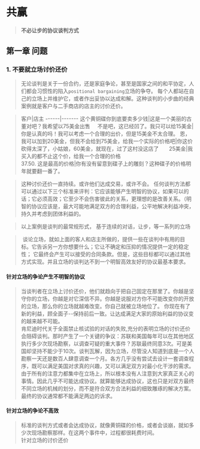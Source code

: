 # 共赢

> #### 不必让步的协议谈判方式

## 第一章 问题   

### 1. 不要就立场讨价还价  


> 无论谈判是关于一份合约，还是家庭争论，甚至是国家之间的和平协定，人们都会习惯性的陷入`positional bargaining`立场的争夺。
每个人都站在自己的立场上并维护它，或者作出妥协以达成和解。这种谈判的小步曲的经典案例就是客户与二手商店的店主的讨价还价。

>客户|店主
------|-------
这个黄铜碟你到底要卖多少钱|这是一个美丽的古董对吧？我希望以75美金出售    
不是吧，这已经凹了。我只可以给15美金|你是认真的吗！我可以考虑一个合理的出价，但是15美金不太合理。
恩，我可以加到20美金，但我不会给到75美金，给我一个实际的价格吧|你这价砍得太深了，小姑娘，60美金，就现在，过了这村没这店了      
25美金|我买入的都不止这个价，给我一个合理的价格      
37.50. 这是最高的价格|你有没有留意到碟子上的雕刻？这种碟子的价格明年就要翻一番了。  

>  这种讨价还价一直持续。或许他们达成交易，或许不会。
任何谈判方法都可以通过以下三个标准来评判：它应该能够产生明智的协议，如果可以的话；它必须高效；它至少不会伤害彼此的关系，更理想的是改善关系。（明智的协议应该是，最大可能地满足双方的合理利益，公平地解决利益冲突，持久并考虑到团体利益的。  


> 以上案例是谈判的最常规形式， 基于连续的对话，让步，等一系列的立场


>  谈论立场，就如上面的客人和店主所做的，提供一些在谈判中有用的目标。它告诉另一方你想要什么；它让不确定和压抑的情况提供一定的稳定性；
它最终会产生可以接受的合同条款。但是，这些目标都可以通过其他方式实现。并且立场的谈判达不到一个明智高效友好的协议最基本要求。

#### 针对立场的争论产生不明智的协议
> 当谈判者在立场上讨价还价，他们就趋向于把自己固定在那里了。你越是坚守你的立场，你越是对它深信不异。你越是说服对方你不可能改变你的开放的立场，那么你的立场就越难改变。你自己就被立场地位了。 你现在有了新的利益，顾全面子--保持前后一致。让达成满足大家的原始利益的协议变的越来越不可能。  
> 肯尼迪时代关于全面禁止核试验的对话的失败,充分的表明立场的讨价还价会阻碍谈判。那时产生了一个关键的争议：苏联和美国每年可以在其他地区执行多少次现场勘察，以调查可疑的重大事件？苏联最终同意3次。可是美国却坚持不能少于10次。谈判瓦解，因为立场，尽管没人知道到底是一个人勘察一天还是数百人肆意调查一个月。各方几乎没有尝试去设计一套调查程序，既可以满足美国对求真的兴趣，又可以满足双方对最小化干涉的需求。  
> 由于所有的注意力都集中在立场上，所以根本没有人注意到大家真正关心的事情。因此几乎不可能达成协议。就算能够达成协议，这也只是对双方最终不同立场的机械的划分，而不是符合双方合法利益的细致雕琢的解决方案。最终的协议通常都不能满足两边的诉求。

#### 针对立场的争论不高效
> 标准的谈判方式或者会达成协议，就像黄铜碟的价格，或者会谈崩，就如多少次现场勘察那样。在这两个事件中，过程都很耗费时间。  
> 针对立场的讨价还价
